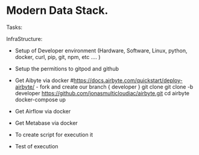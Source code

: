 # Modern Data Stack.
Tasks:

InfraStructure: 

- Setup of Developer environment (Hardware, Software, Linux, python, docker, curl, pip, git, npm, etc .... )

- Setup the permitions to gitpod and github


- Get Aibyte via docker   #https://docs.airbyte.com/quickstart/deploy-airbyte/  - fork and create our branch { developer }
    git clone git clone -b developer  https://github.com/jonasmulticloudiac/airbyte.git
    cd airbyte
    docker-compose up

- Get Airflow via docker 

- Get Metabase via docker 

- To create script for execution it

- Test of execution